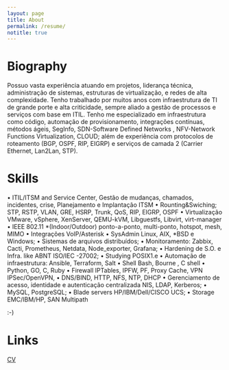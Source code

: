 ```yaml
---
layout: page
title: About
permalink: /resume/
notitle: true
---
```

# Biography
Possuo vasta experiência atuando em projetos, liderança técnica, administração de sistemas, estruturas de virtualização, e redes de alta complexidade. Tenho trabalhado por muitos anos com infraestrutura de TI de grande porte e alta criticidade, sempre aliado a gestão de processos e serviços com base em ITIL. Tenho me especializado em infraestrutura como código, automação de provisionamento, integrações contínuas, métodos ágeis, SegInfo, SDN-Software Defined Networks , NFV-Network Functions Virtualization, CLOUD; além de experiência com protocolos de roteamento (BGP, OSPF, RIP, EIGRP) e serviços de camada 2 (Carrier Ethernet, Lan2Lan, STP).

# Skills
• ITIL/ITSM and Service Center, Gestão de mudanças, chamados, incidentes, crise, Planejamento e Implantação ITSM
• Rounting&Swiching; STP, RSTP, VLAN, GRE, HSRP, Trunk, QoS, RIP, EIGRP, OSPF
• Virtualização VMware, vSphere, XenServer, QEMU-kVM, Libguestfs, Libvirt, virt-manager
• IEEE 802.11 *(Indoor/Outdoor) ponto-a-ponto, multi-ponto, hotspot, mesh, MIMO
• Integrações VoIP/Asterisk
• SysAdmin Linux, AIX, *BSD e Windows;
• Sistemas de arquivos distribuídos;
• Monitoramento: Zabbix, Cacti, Prometheus, Netdata, Node_exporter, Grafana;
• Hardening de S.O. e Infra. like ABNT ISO/IEC -27002;
• Studying POSIX1.e
• Automação de infraestrutura: Ansible, Terraform, Salt
• Shell Bash, Bourne , C shell
• Python, GO, C, Ruby
• Firewall IPTables, IPFW, PF, Proxy Cache, VPN IPSec/OpenVPN,
• DNS/BIND, HTTP, NFS, NTP, DHCP
• Gerenciamento de acesso, identidade e autenticação centralizada NIS, LDAP, Kerberos;
• MySQL, PostgreSQL;
• Blade servers HP/IBM/Dell/CISCO UCS;
• Storage EMC/IBM/HP, SAN Multipath

:-)

# Links
<div style="text-align: left">
    <a class="resume" href="{{ site.baseurl }}/resources/content/resume.pdf" target="_blank">
      <i class="fa fa-download"></i> CV
    </a>
    <a class="link" href="mailto:thiago@tcpip.net.br" target="_blank">
      <i class="fa fa-envelope"></i>
    </a>
    <a class="link" href='http://tcpip.net.br' target="_blank">
      <i class="fa fa-camera-retro"></i>
    </a>
    <a class="link" href='http://twitter.com/ttfx_' target="_blank">
      <i class="fa fa-twitter"></i>
    </a> 
    <a class="link" href='http://linkedin.com/in/thiagofaioli' target="_blank">
      <i class="fa fa-linkedin"></i>
    </a> 
</div>
